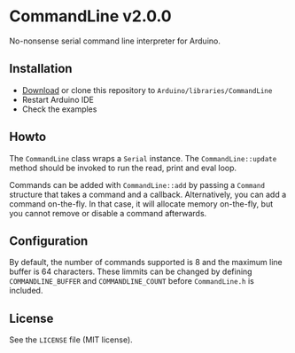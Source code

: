 # CommandLine v2.0.0
No-nonsense serial command line interpreter for Arduino.

## Installation
* [Download](https://github.com/basilfx/Arduino-CommandLine/archive/master.zip) or clone this repository to `Arduino/libraries/CommandLine`
* Restart Arduino IDE
* Check the examples

## Howto
The `CommandLine` class wraps a `Serial` instance. The `CommandLine::update` method should be invoked to run the read,
print and eval loop.

Commands can be added with `CommandLine::add` by passing a `Command` structure that takes a command and a callback.
Alternatively, you can add a command on-the-fly. In that case, it will allocate memory on-the-fly, but you cannot
remove or disable a command afterwards.

## Configuration
By default, the number of commands supported is 8 and the maximum line buffer is 64 characters. These limmits can be
changed by defining `COMMANDLINE_BUFFER` and `COMMANDLINE_COUNT` before `CommandLine.h` is included.

## License
See the `LICENSE` file (MIT license).